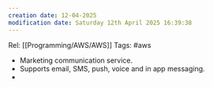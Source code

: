 ```yaml
---
creation date: 12-04-2025
modification date: Saturday 12th April 2025 16:39:38
---
```

Rel: [[Programming/AWS/AWS]]
Tags: #aws

- Marketing communication service.
- Supports email, SMS, push, voice and in app messaging.
- 
